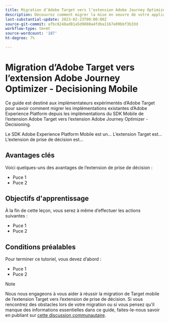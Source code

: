 ```yaml
---
title: Migration d’Adobe Target vers l’extension Adobe Journey Optimizer - Decisioning Mobile
description: Découvrez comment migrer la mise en oeuvre de votre application mobile d’Adobe Target vers l’extension Adobe Journey Optimizer - Decisioning
last-substantial-update: 2023-02-23T00:00:00Z
source-git-commit: afbc8248ad81a5d9080a4fdba1167e09bbf3b33d
workflow-type: tm+mt
source-wordcount: '187'
ht-degree: 7%

---
```


# Migration d’Adobe Target vers l’extension Adobe Journey Optimizer - Decisioning Mobile

Ce guide est destiné aux implémentateurs expérimentés d’Adobe Target pour savoir comment migrer les implémentations existantes d’Adobe Experience Platform depuis les implémentations du SDK Mobile de l’extension Adobe Target vers l’extension Adobe Journey Optimizer - Decisioning.

Le SDK Adobe Experience Platform Mobile est un... L’extension Target est... L’extension de prise de décision est...

## Avantages clés

Voici quelques-uns des avantages de l’extension de prise de décision :

* Puce 1
* Puce 2

## Objectifs d&#39;apprentissage

À la fin de cette leçon, vous serez à même d’effectuer les actions suivantes :

* Puce 1
* Puce 2


## Conditions préalables

Pour terminer ce tutoriel, vous devez d’abord :

* Puce 1
* Puce 2


>[!NOTE]
>
>Nous nous engageons à vous aider à réussir la migration de Target mobile de l’extension Target vers l’extension de prise de décision. Si vous rencontrez des obstacles lors de votre migration ou si vous pensez qu’il manque des informations essentielles dans ce guide, faites-le-nous savoir en publiant sur [cette discussion communautaire](https://experienceleaguecommunities.adobe.com/t5/adobe-experience-platform-data/tutorial-discussion-migrate-target-from-at-js-to-web-sdk/m-p/575587#M463).
